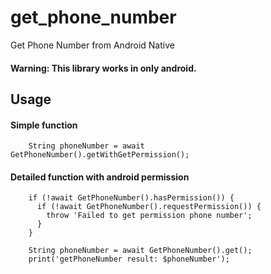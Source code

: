 # get_phone_number

Get Phone Number from Android Native

#### Warning: This library works in only android.

## Usage

#### Simple function
```
    String phoneNumber = await GetPhoneNumber().getWithGetPermission();
```

#### Detailed function with android permission
```
    if (!await GetPhoneNumber().hasPermission()) {
      if (!await GetPhoneNumber().requestPermission()) {
        throw 'Failed to get permission phone number';
      }
    }

    String phoneNumber = await GetPhoneNumber().get();
    print('getPhoneNumber result: $phoneNumber');
```